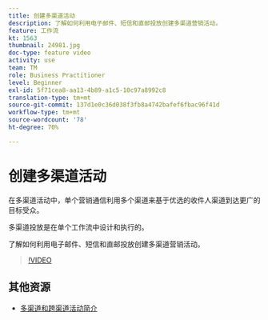 ```yaml
---
title: 创建多渠道活动
description: 了解如何利用电子邮件、短信和直邮投放创建多渠道营销活动。
feature: 工作流
kt: 1563
thumbnail: 24981.jpg
doc-type: feature video
activity: use
team: TM
role: Business Practitioner
level: Beginner
exl-id: 5f71cea8-aa13-4b89-a1c5-10c97a8992c8
translation-type: tm+mt
source-git-commit: 137d1e0c36d038f3fb8a4742bafef6fbac96f41d
workflow-type: tm+mt
source-wordcount: '78'
ht-degree: 70%

---
```


# 创建多渠道活动

在多渠道活动中，单个营销通信利用多个渠道来基于优选的收件人渠道到达更广的目标受众。

多渠道投放是在单个工作流中设计和执行的。

了解如何利用电子邮件、短信和直邮投放创建多渠道营销活动。

>[!VIDEO](https://video.tv.adobe.com/v/24981?quality=12)

## 其他资源

* [多渠道和跨渠道活动简介](/help/orchestrating-campaigns/introduction-to-cross-and-multi-channel-campaigns.md)
